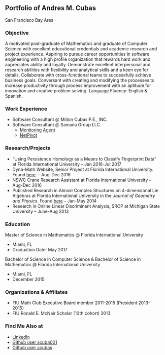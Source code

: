 <!-- ## Welcome to GitHub Pages

You can use the [editor on GitHub](https://github.com/acuba001/acuba001.github.io/edit/master/index.md) to maintain and preview the content for your website in Markdown files.

Whenever you commit to this repository, GitHub Pages will run [Jekyll](https://jekyllrb.com/) to rebuild the pages in your site, from the content in your Markdown files.

### Markdown

Markdown is a lightweight and easy-to-use syntax for styling your writing. It includes conventions for

```markdown
Syntax highlighted code block

# Header 1
## Header 2
### Header 3

- Bulleted
- List

1. Numbered
2. List

**Bold** and _Italic_ and `Code` text

[Link](url) and ![Image](src)
```

For more details see [GitHub Flavored Markdown](https://guides.github.com/features/mastering-markdown/).

### Jekyll Themes

Your Pages site will use the layout and styles from the Jekyll theme you have selected in your [repository settings](https://github.com/acuba001/acuba001.github.io/settings). The name of this theme is saved in the Jekyll `_config.yml` configuration file.

### Support or Contact

Having trouble with Pages? Check out our [documentation](https://help.github.com/categories/github-pages-basics/) or [contact support](https://github.com/contact) and we’ll help you sort it out. -->

## Portfolio of Andres M. Cubas

San Francisco Bay Area

### Objective

A motivated post-graduate of Mathematics and graduate of Computer Science with excellent educational credentials and
academic research and project experience. Aspiring to pursue career opportunities in software engineering with a high profile
organization that rewards hard work and appreciates ability and loyalty. Demonstrate excellent interpersonal and research
abilities with flexibility and analytical skills and a keen eye for details. Collaborate with cross-functional teams to successfully
achieve business goals. Conversant with creating and modifying the processes to increase productivity through process
improvement with an aptitude for innovation and creative problem solving. Language Fluency: English & Spanish.

### Work Experience

- Software Consultant @ Milton Cubas P.E., INC.
- Software Consultant @ Samana Group LLC.
  * [Monitoring Agent](https://github.com/samanamonitor/Monitoring_Agent)
  * [NetPivot](https://github.com/fabbaena/NetPivot)

### Research/Projects

- “Using Persistence Homology as a Means to Classify Fingerprint Data” at Florida International University – Jan 2016-Jul 2017
- Dyna-Math Website, Senior Project at Florida International University. Found [here](https://github.com/FIU-SCIS-Senior-Projects/Dynamic-Mathematics-Priciples). – Aug-Dec 2016
- NSWC Crane Research Assistant at Florida International University – Aug-Dec 2016
- Published Research in Almost Complex Structures on 4-dimensional Lie Algebras at Florida International University in the *Journal of Geometry and Physics*. Found [here](https://doi.org/10.1016/j.geomphys.2015.08.020) – Jan-May 2014
- Research in Online Linear Discriminant Analysis, SROP at Michigan State University – June-Aug 2013

### Education

Master of Science in Mathematics @ Florida International University 
  - Miami, FL 
  - Graduation Date: May 2017

Bachelor of Science in Computer Science & Bachelor of Science in Mathematics @ Florida International University
  - Miami, FL
  - December 2015

### Organizations & Affiliates

- FIU Math Club Executive Board member 2011-2015 (President 2013-2015)
- FIU Ronald E. McNair Scholar (10th cohort) 2013

### Find Me Also at

- [LinkedIn](linkedin.com/in/andresmcubas)
- [Github user acuba001](https://github.com/acuba001)
- [Github user acubas](https://github.com/acubas)